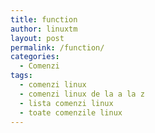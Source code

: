 ```yaml
---
title: function
author: linuxtm
layout: post
permalink: /function/
categories:
  - Comenzi
tags:
  - comenzi linux
  - comenzi linux de la a la z
  - lista comenzi linux
  - toate comenzile linux
---
```

